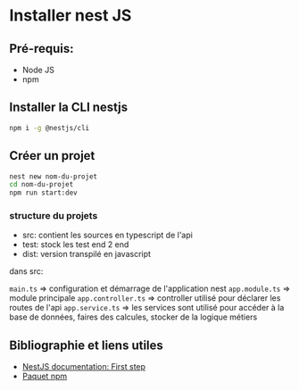 # Installer nest JS

## Pré-requis:

- Node JS 
- npm

## Installer la CLI nestjs

```bash
npm i -g @nestjs/cli
```

## Créer un projet 

```bash
nest new nom-du-projet
cd nom-du-projet
npm run start:dev
```

### structure du projets

- src: contient les sources en typescript de l'api
- test: stock les test end 2 end
- dist: version transpilé en javascript

dans src:

`main.ts` => configuration et démarrage de l'application nest
`app.module.ts` => module principale
`app.controller.ts` => controller utilisé pour déclarer les routes de l'api
`app.service.ts` => les services sont utilisé pour accéder à la base de données, faires des calcules, stocker de la logique métiers


## Bibliographie et liens utiles

- [NestJS documentation: First step](https://docs.nestjs.com/first-steps)
- [Paquet npm](https://www.npmjs.com/package/@nestjs/cli)
